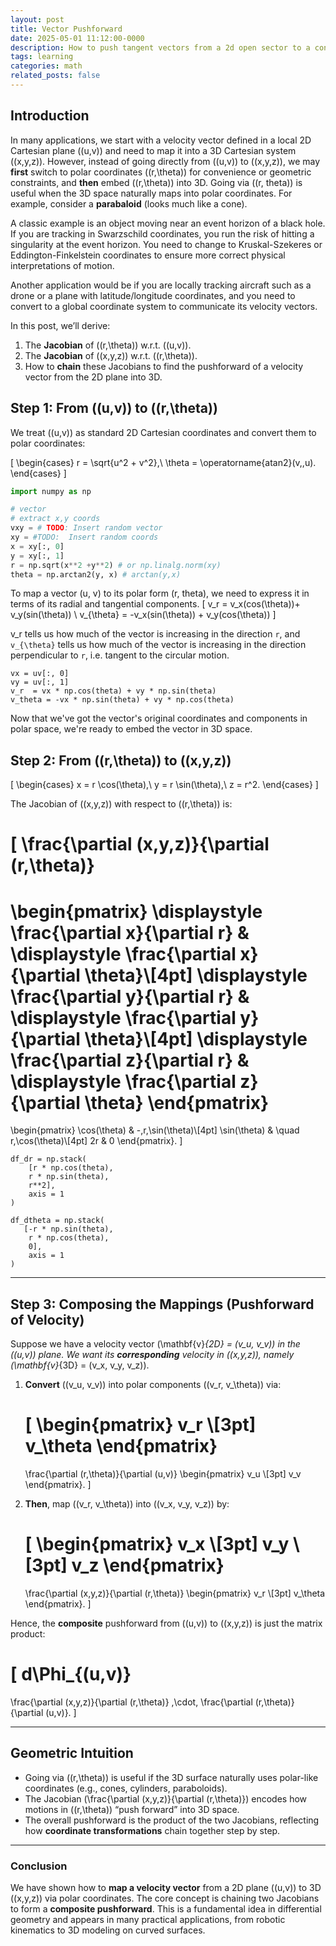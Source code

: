 ```yaml
---
layout: post
title: Vector Pushforward
date: 2025-05-01 11:12:00-0000
description: How to push tangent vectors from a 2d open sector to a cone
tags: learning
categories: math 
related_posts: false
---
```


## Introduction

In many applications, we start with a velocity vector defined in a local 2D Cartesian plane \((u,v)\) and need to map it into a 3D Cartesian system \((x,y,z)\). However, instead of going directly from \((u,v)\) to \((x,y,z)\), we may **first** switch to polar coordinates \((r,\theta)\) for convenience or geometric constraints, and **then** embed \((r,\theta)\) into 3D. Going via \((r, theta)\) is useful when the 3D space naturally maps into polar coordinates. For example, consider a **parabaloid** (looks much like a cone).

A classic example is an object moving near an event horizon of a black hole. If you are tracking in Swarzschild coordinates, you run the risk of hitting a singularity at the event horizon. You need to change to Kruskal-Szekeres or Eddington-Finkelstein coordinates to ensure more correct physical interpretations of motion. 

Another application would be if you are locally tracking aircraft such as a drone or a plane with latitude/longitude coordinates, and you need to convert to a global coordinate system to communicate its velocity vectors.

In this post, we’ll derive:

1. The **Jacobian** of \((r,\theta)\) w.r.t. \((u,v)\).  
2. The **Jacobian** of \((x,y,z)\) w.r.t. \((r,\theta)\).  
3. How to **chain** these Jacobians to find the pushforward of a velocity vector from the 2D plane into 3D.


## Step 1: From \((u,v)\) to \((r,\theta)\)

We treat \((u,v)\) as standard 2D Cartesian coordinates and convert them to polar coordinates:

\[
\begin{cases}
r = \sqrt{u^2 + v^2},\\
\theta = \operatorname{atan2}(v,\,u).
\end{cases}
\]

```python
import numpy as np

# vector
# extract x,y coords
vxy = # TODO: Insert random vector
xy = #TODO:  Insert random coords
x = xy[:, 0]
y = xy[:, 1]
r = np.sqrt(x**2 +y**2) # or np.linalg.norm(xy)
theta = np.arctan2(y, x) # arctan(y,x)
```
To map a vector (u, v) to its polar form (r, theta), we need to express it in terms of its radial and tangential components.
\[
v_r = v_x(cos(\theta))+ v_y(sin(\theta)) \\ 
v_{\theta} = -v_x(sin(\theta)) + v_y(cos(\theta))
\]

v_r tells us how much of the vector is increasing in the direction ``r``, and ``v_{\theta}`` tells us how much of the vector is increasing in the direction perpendicular to ``r``, i.e. tangent to the circular motion. 

```
vx = uv[:, 0]
vy = uv[:, 1]
v_r  = vx * np.cos(theta) + vy * np.sin(theta)
v_theta = -vx * np.sin(theta) + vy * np.cos(theta)
```

Now that we've got the vector's original coordinates and components in polar space, we're ready to embed the vector in 3D space. 

## Step 2: From \((r,\theta)\) to \((x,y,z)\)


\[
\begin{cases}
x = r \cos(\theta),\\
y = r \sin(\theta),\\
z = r^2.
\end{cases}
\]

The Jacobian of \((x,y,z)\) with respect to \((r,\theta)\) is:

\[
\frac{\partial (x,y,z)}{\partial (r,\theta)}
=
\begin{pmatrix}
\displaystyle \frac{\partial x}{\partial r} & \displaystyle \frac{\partial x}{\partial \theta}\\[4pt]
\displaystyle \frac{\partial y}{\partial r} & \displaystyle \frac{\partial y}{\partial \theta}\\[4pt]
\displaystyle \frac{\partial z}{\partial r} & \displaystyle \frac{\partial z}{\partial \theta}
\end{pmatrix}
=
\begin{pmatrix}
\cos(\theta) & -\,r\,\sin(\theta)\\[4pt]
\sin(\theta) & \quad r\,\cos(\theta)\\[4pt]
2r & 0
\end{pmatrix}.
\]


``` 
df_dr = np.stack(
    [r * np.cos(theta),
    r * np.sin(theta),
    r**2],
    axis = 1
)

df_dtheta = np.stack(
   [-r * np.sin(theta),
    r * np.cos(theta),
    0],
    axis = 1
)
```

---

## Step 3: Composing the Mappings (Pushforward of Velocity)

Suppose we have a velocity vector \(\mathbf{v}_{2D} = (v_u, v_v)\) in the \((u,v)\) plane. We want its **corresponding** velocity in \((x,y,z)\), namely \(\mathbf{v}_{3D} = (v_x, v_y, v_z)\).

1. **Convert** \((v_u, v_v)\) into polar components \((v_r, v_\theta)\) via:

   \[
   \begin{pmatrix}
   v_r \\[3pt]
   v_\theta
   \end{pmatrix}
   =
   \frac{\partial (r,\theta)}{\partial (u,v)}
   \begin{pmatrix} v_u \\[3pt] v_v \end{pmatrix}.
   \]

2. **Then**, map \((v_r, v_\theta)\) into \((v_x, v_y, v_z)\) by:

   \[
   \begin{pmatrix}
   v_x \\[3pt]
   v_y \\[3pt]
   v_z
   \end{pmatrix}
   =
   \frac{\partial (x,y,z)}{\partial (r,\theta)}
   \begin{pmatrix} v_r \\[3pt] v_\theta \end{pmatrix}.
   \]

Hence, the **composite** pushforward from \((u,v)\) to \((x,y,z)\) is just the matrix product:

\[
d\Phi_{(u,v)} 
=
\frac{\partial (x,y,z)}{\partial (r,\theta)}
\,\cdot\,
\frac{\partial (r,\theta)}{\partial (u,v)}.
\]

---

## Geometric Intuition

- Going via \((r,\theta)\) is useful if the 3D surface naturally uses polar-like coordinates (e.g., cones, cylinders, paraboloids).  
- The Jacobian \(\frac{\partial (x,y,z)}{\partial (r,\theta)}\) encodes how motions in \((r,\theta)\) “push forward” into 3D space.  
- The overall pushforward is the product of the two Jacobians, reflecting how **coordinate transformations** chain together step by step.

---

### Conclusion

We have shown how to **map a velocity vector** from a 2D plane \((u,v)\) to 3D \((x,y,z)\) via polar coordinates. The core concept is chaining two Jacobians to form a **composite pushforward**. This is a fundamental idea in differential geometry and appears in many practical applications, from robotic kinematics to 3D modeling on curved surfaces.










